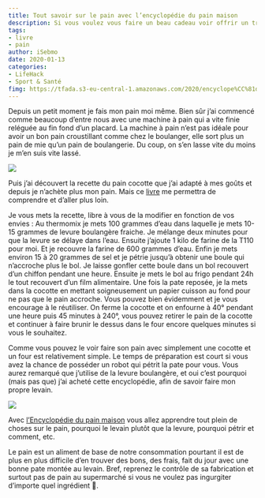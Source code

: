 ```yaml
---
title: Tout savoir sur le pain avec l’encyclopédie du pain maison
description: Si vous voulez vous faire un beau cadeau voir offrir un très beau cadeau je vous recommande l’encyclopédie du pain maison. Avec ce livre vous allez tout savoir sur le pain. 
tags: 
- livre
- pain
author: iSebmo
date: 2020-01-13
categories: 
- LifeHack
- Sport & Santé
fimg: https://tfada.s3-eu-central-1.amazonaws.com/2020/encyclope%CC%81die-du-pain-IMG_0031.jpeg
---
```


Depuis un petit moment je fais mon pain moi même. Bien sûr j’ai commencé comme beaucoup d’entre nous avec une machine à pain qui a vite finie reléguée au fin fond d’un placard. La machine à pain n’est pas idéale pour avoir un bon pain croustillant comme chez le boulanger, elle sort plus un pain de mie qu’un pain de boulangerie. Du coup, on s’en lasse vite du moins je m’en suis vite lassé. 

![](https://tfada.s3-eu-central-1.amazonaws.com/2020/encyclope%CC%81die-du-pain-IMG_0029.jpeg)

Puis j’ai découvert la recette du pain cocotte que j’ai adapté à mes goûts et depuis je n’achète plus mon pain. Mais ce [livre](https://editions.flammarion.com/Catalogue/hors-collection/cuisine-et-gastronomie/encyclopedie-du-pain-maison) me permettra de comprendre et d’aller plus loin.

Je vous mets la recette, libre à vous de la modifier en fonction de vos envies :
Au thermomix je mets 100 grammes d’eau dans laquelle je mets 10-15 grammes de levure boulangère fraiche. Je mélange deux minutes pour que la levure se délaye dans l’eau. 
Ensuite j’ajoute 1 kilo de farine de la T110 pour moi. 
Et je recouvre la farine de 600 grammes d’eau. Enfin je mets environ 15 à 20 grammes de sel et je pétrie jusqu’à obtenir une boule qui n’accroche plus le bol. 
Je laisse gonfler cette boule dans un bol recouvert d’un chiffon pendant une heure.
Ensuite je mets le bol au frigo pendant 24h le tout recouvert d’un film alimentaire. 
Une fois la pate reposée, je la mets dans la cocotte en mettant soigneusement un papier cuisson au fond pour ne pas que le pain accroche. Vous pouvez bien évidemment et je vous encourage à le réutiliser. 
On ferme la cocotte et on enfourne à 40° pendant une heure puis 45 minutes à 240°, vous pouvez retirer le pain de la cocotte et continuer à faire brunir le dessus dans le four encore quelques minutes si vous le souhaitez. 

Comme vous pouvez le voir faire son pain avec simplement une cocotte et un four est relativement simple. Le temps de préparation est court si vous avez la chance de posséder un robot qui pétrit la pate pour vous. 
Vous aurez remarqué que j’utilise de la levure boulangère, et oui c’est pourquoi (mais pas que) j’ai acheté cette encyclopédie, afin de savoir faire mon propre levain. 

![](https://tfada.s3-eu-central-1.amazonaws.com/2020/encyclope%CC%81die-du-pain-IMG_0030.jpeg)

Avec [l’Encyclopédie du pain maison](https://editions.flammarion.com/Catalogue/hors-collection/cuisine-et-gastronomie/encyclopedie-du-pain-maison) vous allez apprendre tout plein de choses sur le pain, pourquoi le levain plutôt que la levure, pourquoi pétrir et comment, etc.

Le pain est un aliment de base de notre consommation pourtant il est de plus en plus difficile d’en trouver des bons, des frais, fait du jour avec une bonne pate montée au levain. Bref, reprenez le contrôle de sa fabrication et surtout pas de pain au supermarché si vous ne voulez pas ingurgiter d’importe quel ingrédient 🤮.